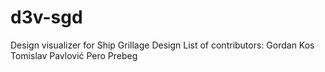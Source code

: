 # d3v-sgd
Design visualizer for  Ship Grillage Design
List of contributors:
Gordan Kos
Tomislav Pavlović
Pero Prebeg
